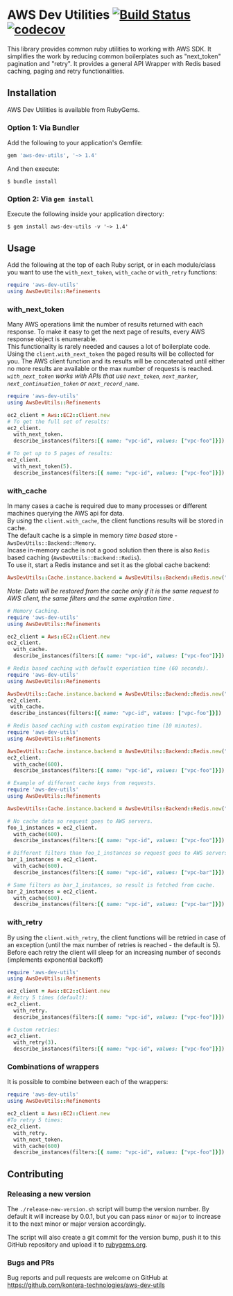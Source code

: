 # AWS Dev Utilities [![Build Status](https://travis-ci.org/kontera-technologies/aws-dev-utils.svg?branch=master)](https://travis-ci.org/kontera-technologies/aws-dev-utils) [![codecov](https://codecov.io/gh/kontera-technologies/aws-dev-utils/branch/master/graph/badge.svg)](https://codecov.io/gh/kontera-technologies/aws-dev-utils)

This library provides common ruby utilities to working with AWS SDK. It simplifies the work by reducing common boilerplates such as "next_token" pagination and "retry".
It provides a general API Wrapper with Redis based caching, paging and retry functionalities.

## Installation
AWS Dev Utilities is available from RubyGems.  

### Option 1: Via Bundler
Add the following to your application's Gemfile:
```ruby
gem 'aws-dev-utils', '~> 1.4'
```
And then execute:
```
$ bundle install
```
### Option 2: Via `gem install`
Execute the following inside your application directory:
```
$ gem install aws-dev-utils -v '~> 1.4'
```
## Usage
Add the following at the top of each Ruby script, or in each module/class you want to use the `with_next_token`, `with_cache` or `with_retry` functions:
```ruby
require 'aws-dev-utils'
using AwsDevUtils::Refinements
```

### with_next_token
Many AWS operations limit the number of results returned with each response. To make it easy to get the next page of results, every AWS response object is enumerable.  
This functionality is rarely needed and causes a lot of boilerplate code.  
Using the `client.with_next_token` the paged results will be collected for you.
The AWS client function and its results will be concatenated until either no more results are available or the max number of requests is reached.  
_`with_next_token` works with APIs that use `next_token`, `next_marker`, `next_continuation_token` or `next_record_name`._

```ruby
require 'aws-dev-utils'
using AwsDevUtils::Refinements

ec2_client = Aws::EC2::Client.new
# To get the full set of results:
ec2_client.
  with_next_token.
  describe_instances(filters:[{ name: "vpc-id", values: ["vpc-foo"]}])

# To get up to 5 pages of results:
ec2_client.
  with_next_token(5).
  describe_instances(filters:[{ name: "vpc-id", values: ["vpc-foo"]}])
```

### with_cache
In many cases a cache is required due to many processes or different machines querying the AWS api for data.  
By using the `client.with_cache`, the client functions results will be stored in cache.  
The default cache is a simple in memory *time based* store - `AwsDevUtils::Backend::Memory`.  
Incase in-memory cache is not a good solution then there is  also `Redis` based caching (`AwsDevUtils::Backend::Redis`).  
To use it, start a Redis instance and set it as the global cache backend:
```ruby
AwsDevUtils::Cache.instance.backend = AwsDevUtils::Backend::Redis.new("redis-url")
```

_Note: Data will be restored from the cache only if it is the same request to AWS client, the same filters and the same expiration time ._

```ruby
# Memory Caching.
require 'aws-dev-utils'
using AwsDevUtils::Refinements

ec2_client = Aws::EC2::Client.new
ec2_client.
  with_cache.
  describe_instances(filters:[{ name: "vpc-id", values: ["vpc-foo"]}])
```

```ruby
# Redis based caching with default experiation time (60 seconds).
require 'aws-dev-utils'
using AwsDevUtils::Refinements

AwsDevUtils::Cache.instance.backend = AwsDevUtils::Backend::Redis.new("redis-url")
ec2_client.
 with_cache.
 describe_instances(filters:[{ name: "vpc-id", values: ["vpc-foo"]}])
```

```ruby
# Redis based caching with custom expiration time (10 minutes).
require 'aws-dev-utils'
using AwsDevUtils::Refinements

AwsDevUtils::Cache.instance.backend = AwsDevUtils::Backend::Redis.new("redis-url")
ec2_client.
  with_cache(600).
  describe_instances(filters:[{ name: "vpc-id", values: ["vpc-foo"]}])
```

```ruby
# Example of different cache keys from requests.
require 'aws-dev-utils'
using AwsDevUtils::Refinements

AwsDevUtils::Cache.instance.backend = AwsDevUtils::Backend::Redis.new("redis-url")

# No cache data so request goes to AWS servers.
foo_1_instances = ec2_client.
  with_cache(600).
  describe_instances(filters:[{ name: "vpc-id", values: ["vpc-foo"]}])

# Different filters than foo_1_instances so request goes to AWS servers.
bar_1_instances = ec2_client.
  with_cache(600).
  describe_instances(filters:[{ name: "vpc-id", values: ["vpc-bar"]}])

# Same filters as bar_1_instances, so result is fetched from cache.
bar_2_instances = ec2_client.
  with_cache(600).
  describe_instances(filters:[{ name: "vpc-id", values: ["vpc-bar"]}])
```

### with_retry
By using the `client.with_retry`, the client functions will be retried in case of an exception (until the max number of retries is reached - the default is 5).  
Before each retry the client will sleep for an increasing number of seconds (implements exponential backoff)
```ruby
require 'aws-dev-utils'
using AwsDevUtils::Refinements

ec2_client = Aws::EC2::Client.new
# Retry 5 times (default):
ec2_client.
  with_retry.
  describe_instances(filters:[{ name: "vpc-id", values: ["vpc-foo"]}])

# Custom retries:
ec2_client.
  with_retry(3).
  describe_instances(filters:[{ name: "vpc-id", values: ["vpc-foo"]}])
```

### Combinations of wrappers
It is possible to combine between each of the wrappers:
```ruby
require 'aws-dev-utils'
using AwsDevUtils::Refinements

ec2_client = Aws::EC2::Client.new
#To retry 5 times:
ec2_client.
  with_retry.
  with_next_token.
  with_cache(600)
  describe_instances(filters:[{ name: "vpc-id", values: ["vpc-foo"]}])
```

## Contributing

### Releasing a new version
The `./release-new-version.sh` script will bump the version number. By default it will
increase by 0.0.1, but you can pass `minor` or `major` to increase it to the next
minor or major version accordingly.

The script will also create a git commit for the version bump, push it to this
GitHub repository and upload it to [rubygems.org](https://rubygems.org).

### Bugs and PRs
Bug reports and pull requests are welcome on GitHub at https://github.com/kontera-technologies/aws-dev-utils
